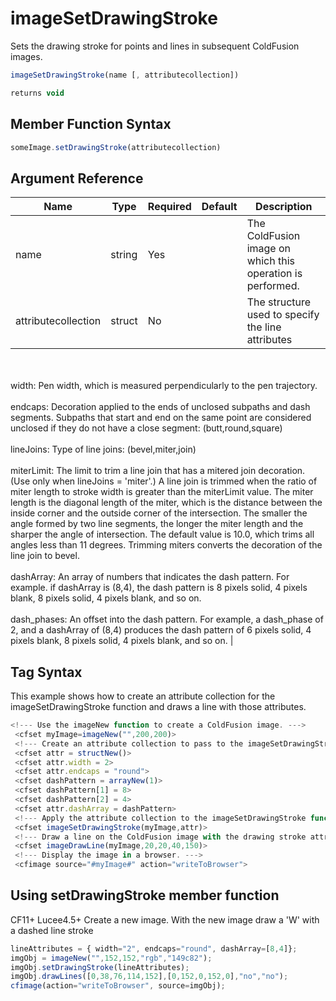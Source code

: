 # imageSetDrawingStroke

Sets the drawing stroke for points and lines in subsequent ColdFusion images.

```javascript
imageSetDrawingStroke(name [, attributecollection])
```

```javascript
returns void
```

## Member Function Syntax

```javascript
someImage.setDrawingStroke(attributecollection)
```

## Argument Reference

| Name | Type | Required | Default | Description |
| --- | --- | --- | --- | --- |
| name | string | Yes |  | The ColdFusion image on which this operation is performed. |
| attributecollection | struct | No |  | The structure used to specify the line attributes<br /><br />width: Pen width, which is measured perpendicularly to the pen trajectory.<br /><br />endcaps: Decoration applied to the ends of unclosed subpaths and dash segments. Subpaths that start and end on the same point are considered unclosed if they do not have a close segment: (butt,round,square)<br /><br />lineJoins: Type of line joins: (bevel,miter,join)<br /><br />miterLimit: The limit to trim a line join that has a mitered join decoration. (Use only when lineJoins = 'miter'.) A line join is trimmed when the ratio of miter length to stroke width is greater than the miterLimit value. The miter length is the diagonal length of the miter, which is the distance between the inside corner and the outside corner of the intersection. The smaller the angle formed by two line segments, the longer the miter length and the sharper the angle of intersection. The default value is 10.0, which trims all angles less than 11 degrees. Trimming miters converts the decoration of the line join to bevel.<br /><br />dashArray: An array of numbers that indicates the dash pattern. For example. if dashArray is (8,4), the dash pattern is 8 pixels solid, 4 pixels blank, 8 pixels solid, 4 pixels blank, and so on.<br /><br />dash_phases: An offset into the dash pattern. For example, a dash_phase of 2, and a dashArray of (8,4) produces the dash pattern of 6 pixels solid, 4 pixels blank, 8 pixels solid, 4 pixels blank, and so on. |

## Tag Syntax

This example shows how to create an attribute collection for the imageSetDrawingStroke function and draws a line with those attributes.

```javascript
<!--- Use the imageNew function to create a ColdFusion image. ---> 
 <cfset myImage=imageNew("",200,200)> 
 <!--- Create an attribute collection to pass to the imageSetDrawingStroke function. Create a stroke that is 10-pixels wide, has round endcaps, and has a dash pattern of (8,4). ---> 
 <cfset attr = structNew()> 
 <cfset attr.width = 2> 
 <cfset attr.endcaps = "round"> 
 <cfset dashPattern = arrayNew(1)> 
 <cfset dashPattern[1] = 8> 
 <cfset dashPattern[2] = 4> 
 <cfset attr.dashArray = dashPattern> 
 <!--- Apply the attribute collection to the imageSetDrawingStroke function for the image. ---> 
 <cfset imageSetDrawingStroke(myImage,attr)> 
 <!--- Draw a line on the ColdFusion image with the drawing stroke attributes. ---> 
 <cfset imageDrawLine(myImage,20,20,40,150)> 
 <!--- Display the image in a browser. ---> 
 <cfimage source="#myImage#" action="writeToBrowser">
```

## Using setDrawingStroke member function

CF11+ Lucee4.5+ Create a new image. With the new image draw a 'W' with a dashed line stroke

```javascript
lineAttributes = { width="2", endcaps="round", dashArray=[8,4]};
imgObj = imageNew("",152,152,"rgb","149c82");
imgObj.setDrawingStroke(lineAttributes);
imgObj.drawLines([0,38,76,114,152],[0,152,0,152,0],"no","no");
cfimage(action="writeToBrowser", source=imgObj);
```

